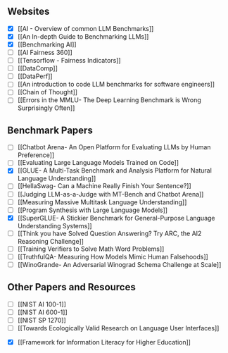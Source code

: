 ## Websites
- [x] [[AI - Overview of common LLM Benchmarks]]
- [x] [[An In-depth Guide to Benchmarking LLMs]]
- [x] [[Benchmarking AI]]
- [ ] [[AI Fairness 360]]
- [ ] [[Tensorflow - Fairness Indicators]]
- [ ] [[DataComp]]
- [ ] [[DataPerf]]
- [ ] [[An introduction to code LLM benchmarks for software engineers]]
- [ ] [[Chain of Thought]]
- [ ] [[Errors in the MMLU- The Deep Learning Benchmark is Wrong Surprisingly Often]]
## Benchmark Papers
- [ ] [[Chatbot Arena- An Open Platform for Evaluating LLMs by Human Preference]]
- [ ] [[Evaluating Large Language Models Trained on Code]]
- [x] [[GLUE- A Multi-Task Benchmark and Analysis Platform for Natural Language Understanding]]
- [ ] [[HellaSwag- Can a Machine Really Finish Your Sentence?]]
- [ ] [[Judging LLM-as-a-Judge with MT-Bench and Chatbot Arena]]
- [ ] [[Measuring Massive Multitask Language Understanding]]
- [ ] [[Program Synthesis with Large Language Models]]
- [x] [[SuperGLUE- A Stickier Benchmark for General-Purpose Language Understanding Systems]]
- [ ] [[Think you have Solved Question Answering? Try ARC, the AI2 Reasoning Challenge]]
- [ ] [[Training Verifiers to Solve Math Word Problems]]
- [ ] [[TruthfulQA- Measuring How Models Mimic Human Falsehoods]]
- [ ] [[WinoGrande- An Adversarial Winograd Schema Challenge at Scale]]
## Other Papers and Resources
- [ ] [[NIST AI 100-1]]
- [ ] [[NIST AI 600-1]]
- [ ] [[NIST SP 1270]]
- [ ] [[Towards Ecologically Valid Research on Language User Interfaces]]
+ [x] [[Framework for Information Literacy for Higher Education]]
